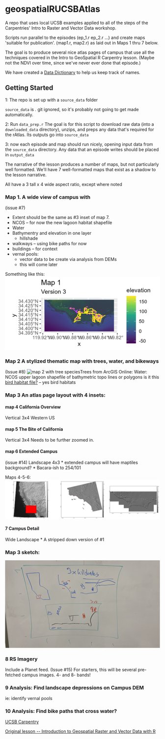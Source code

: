 

# geospatialRUCSBAtlas

A repo that uses local UCSB examples applied to all of the steps of the
Carpentries' Intro to Raster and Vector Data workshop.

Scripts run parallel to the episodes (ep_1.r ep_2.r ...) and create maps
'suitable for publication'. (map1.r, map2.r) as laid out in Maps 1 thru 7
below.

The goal is to produce several nice atlas pages of campus that use all
the techniques covered in the Intro to GeoSpatial R Carpentry lesson.
(Maybe not the NDVI over time, since we've never ever done that
episode.)

We have created a [Data Dictionary](datadictionary.md) to help us keep
track of names.

## Getting Started

1: The repo is set up with a `source_data` folder

`source_data` is *.* git ignored, so it's probably not going to get made
automatically.

2: Run `data_prep.r` The goal is for this script to download raw data
(into a `downloaded_data` directory), unzips, and preps any data that's
required for the rAtlas. Its outputs go into `source_data`

3: now each episode and map should run nicely, opening input data from
the `source_data` directory. Any data that an episode writes should be
placed in `output_data`

The narrative of the lesson produces a number of maps, but not
particularly well formatted. We'll have 7 well-formatted maps that exist
as a shadow to the lesson narrative.

All have a 3 tall x 4 wide aspect ratio, except where noted

### Map 1. A wide view of campus with

(issue #7)

-   Extent should be the same as #3 inset of map 7.
-   NCOS – for now the new lagoon habitat shapefile
-   Water
-   Bathymentry and elevation in one layer
    -   hillshade
-   walkways – using bike paths for now
-   buildings – for context
-   vernal pools:
    -   vector data to be create via analysis from DEMs
    -   this will come later 
    
Something like this:
![Map 1 DRAFT](/images/map1.3.png "Map 1.3")

### Map 2 A stylized thematic map with trees, water, and bikeways

(Issue #8) ![map 2 with tree
species](/images/map2_TreeSpecies.png "Map 2 tree height")Trees from
ArcGIS Online: Water: NCOS upper lagoon shapefile of bathymetric topo
lines or polygons is it this [bird habitat
file?](https://drive.google.com/file/d/1ssytmTbpC1rpT5b-h8AxtvSgNrsGQVNY/view?usp=drive_link)
– yes bird habitats

### Map 3 An atlas page layout with 4 insets:

#### map 4 California Overview
Vertical 3x4
Western US

#### map 5 The Bite of California
Vertical 3x4
Needs to be further zoomed in. 

#### map 6 Extended Campus
(issue #14)
Landscape 4x3 \* extended campus will have maptiles background? \*
Bacara-ish to 254/101 

Maps 4-5-6: ![Triplet zoom in](/images/3-zoom.png "Draft zoom.")

#### 7 Campus Detail
Wide Landscape \* A stripped down version of #1


### Map 3 sketch:
![Overview map](/images/overview_map.jpg "Sketch")


### 8 RS Imagery
Include a Planet feed. (Issue #15)
For starters, this will be several pre-fetched campus images.
4- and 8- bands!


### 9 Analysis: Find landscape depressions on Campus DEM
ie: identify vernal pools

### 10 Analysis: Find bike paths that cross water?
[UCSB Carpentry](https://ucsbcarpentry.github.io)

[Original lesson -- Introduction to Geospatial Raster and Vector Data
with R](https://datacarpentry.org/r-raster-vector-geospatial/)
